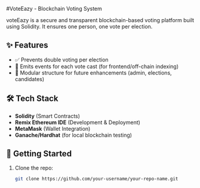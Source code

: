 #VoteEazy - Blockchain Voting System

voteEazy is a secure and transparent blockchain-based voting platform built using Solidity. It ensures one person, one vote per election.

## ✨ Features

- ✅ Prevents double voting per election
- 📜 Emits events for each vote cast (for frontend/off-chain indexing)
- 🔐 Modular structure for future enhancements (admin, elections, candidates)

## 🛠️ Tech Stack

- **Solidity** (Smart Contracts)
- **Remix Ethereum IDE** (Development & Deployment)
- **MetaMask** (Wallet Integration)
- **Ganache/Hardhat** (for local blockchain testing)

## 🚀 Getting Started

1. Clone the repo:
   ```bash
   git clone https://github.com/your-username/your-repo-name.git
